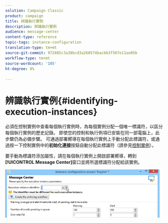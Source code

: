 ```yaml
---
solution: Campaign Classic
product: campaign
title: 辨識執行實例
description: 辨識執行實例
audience: message-center
content-type: reference
topic-tags: instance-configuration
translation-type: tm+mt
source-git-commit: 972885c3a38bcd3a260574bacbb3f507e11ae05b
workflow-type: tm+mt
source-wordcount: '105'
ht-degree: 8%

---
```



# 辨識執行實例{#identifying-execution-instances}

必須在控制實例中查看每個執行實例時，為每個實例分配一個唯一標識符，以區分每個執行實例的歷史記錄。 即使您的控制和執行例項已安裝在同一部電腦上，此步驟仍為必備步驟。 可通過部署嚮導在每個執行實例上手動分配此標識符，或通過按一下控制實例中的&#x200B;**初始化連接**&#x200B;按鈕自動分配此標識符（請參見[控制實例](../../message-center/using/creating-a-shared-connection.md#control-instance)）。

要手動為標識符添加屬性，請在每個執行實例上開啟部署嚮導，轉到&#x200B;**[!UICONTROL Message Center]**&#x200B;窗口並將所選標識符分配給該實例。

![](assets/messagecenter_id_execinstance_001.png)

